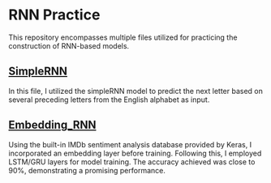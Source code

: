 # RNN Practice
This repository encompasses multiple files utilized for practicing the construction of RNN-based models.

## [SimpleRNN](SimpleRNN.ipynb)
In this file, I utilized the simpleRNN model to predict the next letter based on several preceding letters from the English alphabet as input.

## [Embedding_RNN](Embedding_RNN.ipynb)
Using the built-in IMDb sentiment analysis database provided by Keras, I incorporated an embedding layer before training. Following this, I employed LSTM/GRU layers for model training. The accuracy achieved was close to 90%, demonstrating a promising performance.
